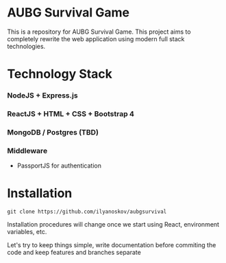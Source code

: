 # AUBG Survival Game

This is a repository for AUBG Survival Game. This project aims to completely rewrite the web application using modern full stack technologies.

# Technology Stack

### NodeJS + Express.js
### ReactJS + HTML + CSS + Bootstrap 4
### MongoDB / Postgres (TBD)
### Middleware
- PassportJS for authentication

# Installation
```git clone https://github.com/ilyanoskov/aubgsurvival ```

Installation procedures will change once we start using React, environment variables, etc.

Let's try to keep things simple, write documentation before commiting the code and keep features and branches separate

